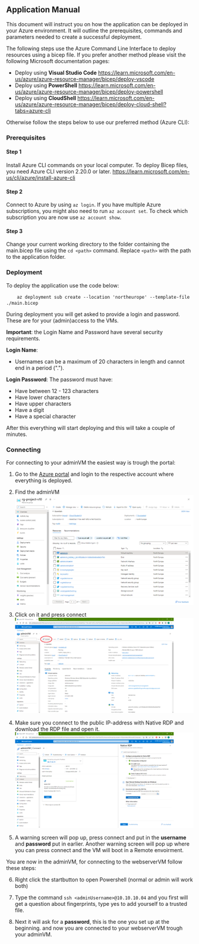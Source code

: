 ## Application Manual

This document will instruct you on how the application can be deployed in your Azure environment. It will outline the prerequisites, commands and parameters needed to create a successful deployment.

The following steps use the Azure Command Line Interface to deploy resources using a bicep file. If you prefer another method please visit the following Microsoft documentation pages:

- Deploy using **Visual Studio Code**
https://learn.microsoft.com/en-us/azure/azure-resource-manager/bicep/deploy-vscode
- Deploy using **PowerShell**
https://learn.microsoft.com/en-us/azure/azure-resource-manager/bicep/deploy-powershell
- Deploy using **CloudShell**
https://learn.microsoft.com/en-us/azure/azure-resource-manager/bicep/deploy-cloud-shell?tabs=azure-cli

Otherwise follow the steps below to use our preferred method (Azure CLI):

### Prerequisites

#### Step 1
Install Azure CLI commands on your local computer. To deploy Bicep files, you need Azure CLI version 2.20.0 or later.
https://learn.microsoft.com/en-us/cli/azure/install-azure-cli

#### Step 2
Connect to Azure by using ``az login``. If you have multiple Azure subscriptions, you might also need to run ``az account set``. To check which subscription you are now use ``az account show``.

#### Step 3
Change your current working directory to the folder containing the main.bicep file using the ```cd <path>``` command. Replace ```<path>``` with the path to the application folder. 

### Deployment

To deploy the application use the code below:

        az deployment sub create --location 'northeurope' --template-file ./main.bicep

During deployment you will get asked to provide a login and password. These are for your (admin)access to the VMs.

**Important**: the Login Name and Password have several security requirements.

**Login Name**:
- Usernames can be a maximum of 20 characters in length and cannot end in a period (".").


**Login Password**:
The password must have:

- Have between 12 - 123 characters
- Have lower characters
- Have upper characters
- Have a digit
- Have a special character

After this everything will start deploying and this will take a couple of minutes.

### Connecting

For connecting to your adminVM the easiest way is trough the portal:

1. Go to the [Azure portal](https://portal.azure.com) and login to the respective account where everything is deployed.

2. Find the adminVM
![Find](../../../00_includes/Project/V1.0/usermman-findadminvm.png)

3. Click on it and press connect
![Connect](../../../00_includes/Project/V1.0/usermman-connectadminvm.png)

4. Make sure you connect to the public IP-address with Native RDP and download the RDP file and open it.
![downloadRDP](../../../00_includes/Project/V1.0/usermman-downloadRDP.png)

5. A warning screen will pop up, press connect and put in the **username** and **password** put in earlier. Another warning screen will pop up where you can press connect and the VM will boot in a Remote envoirment. 

You are now in the adminVM, for connecting to the webserverVM follow these steps:

6. Right click the startbutton to open Powershell (normal or admin will work both)

7. Type the command ```ssh <adminUsername>@10.10.10.04``` and you first will get a question about fingerprints, type yes to add yourself to a trusted file. 

8. Next it will ask for a **password**, this is the one you set up at the beginning. and now you are connected to your webserverVM trough your adminVM.